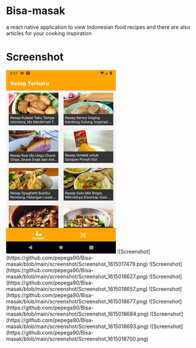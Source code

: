 # Bisa-masak
a react native application to view Indonesian food recipes and there are also articles for your cooking inspiration

# Screenshot
<img src="https://github.com/pepega90/Bisa-masak/blob/main/screenshot/Screenshot_1615017479.png" width="300" height="500" />
![Screenshot](https://github.com/pepega90/Bisa-masak/blob/main/screenshot/Screenshot_1615017479.png)
![Screenshot](https://github.com/pepega90/Bisa-masak/blob/main/screenshot/Screenshot_1615018627.png)
![Screenshot](https://github.com/pepega90/Bisa-masak/blob/main/screenshot/Screenshot_1615018657.png)
![Screenshot](https://github.com/pepega90/Bisa-masak/blob/main/screenshot/Screenshot_1615018677.png)
![Screenshot](https://github.com/pepega90/Bisa-masak/blob/main/screenshot/Screenshot_1615018684.png)
![Screenshot](https://github.com/pepega90/Bisa-masak/blob/main/screenshot/Screenshot_1615018693.png)
![Screenshot](https://github.com/pepega90/Bisa-masak/blob/main/screenshot/Screenshot_1615018700.png)
